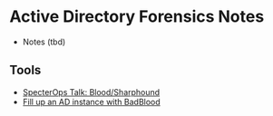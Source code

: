 # Active Directory Forensics Notes

- Notes (tbd)



## Tools

- [SpecterOps Talk: Blood/Sharphound](SpecterOps_Bloodhound.md)
- [Fill up an AD instance with BadBlood](https://github.com/davidprowe/BadBlood)
